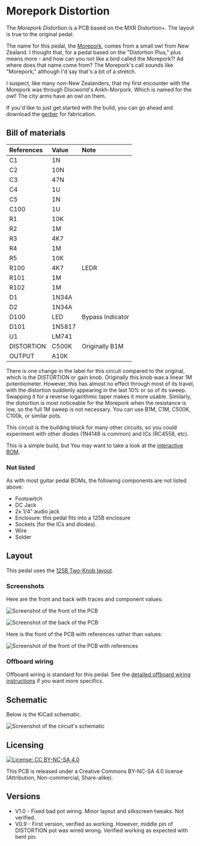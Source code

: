 # Morepork Distortion


The *Morepork Distortion* is a PCB based on the MXR Distortion+. The layout is true to the original pedal.

The name for this pedal, the [Morepork](https://ebird.org/species/morepo2), comes from a small owl from New Zealand. I thought that, for a pedal based on the "Distortion Plus," plus means more - and how can you not like a bird called the Morepork?! Ad where does that name come from? The Morepork's call sounds like "Morepork," although I'd say that's a bit of a stretch.

I suspect, like many non-New Zealanders, that my first encounter with the Morepork was through Discworld's Ankh-Morpork. Which is named for the owl! The city arms have an owl on them.

If you'd like to just get started with the build, you can go ahead and download the [gerber](https://github.com/RWLPedal/music-pcbs/raw/refs/heads/main/MoreporkDistortion/gerber.zip) for fabrication.

## Bill of materials

| References | Value  | Note             |
| :--------- | :----- | :--------------- |
| C1         | 1N     |                  |
| C2         | 10N    |                  |
| C3         | 47N    |                  |
| C4         | 1U     |                  |
| C5         | 1N     |                  |
| C100       | 1U     |                  |
| R1         | 10K    |                  |
| R2         | 1M     |                  |
| R3         | 4K7    |                  |
| R4         | 1M     |                  |
| R5         | 10K    |                  |
| R100       | 4K7    | LEDR             |
| R101       | 1M     |                  |
| R102       | 1M     |                  |
| D1         | 1N34A  |                  |
| D2         | 1N34A  |                  |
| D100       | LED    | Bypass Indicator |
| D101       | 1N5817 |                  |
| U1         | LM741  |                  |
| DISTORTION | C500K  | Originally B1M   |
| OUTPUT     | A10K   |                  |

There is one change in the label for this circuit compared to the original, which is the DISTORTION or gain knob. Originally this knob was a linear 1M potentiometer. However, this has almost no effect through most of its travel, with the distortion suddenly appearing in the last 10% or so of its sweep. Swapping it for a reverse logarithmic taper makes it more usable. Similarly, the distortion is most noticeable for the Morepork when the resistance is low, so the full 1M sweep is not necessary. You can use B1M, C1M, C500K, C100k, or similar pots.

This circuit is the building block for many other circuits, so you could experiment with other diodes (1N4148 is common) and ICs (RC4558, etc).

This is a simple build, but You may want to take a look at the [interactive BOM](https://html-preview.github.io/?url=https://github.com/RWLPedal/music-pcbs/blob/main/MoreporkDistortion/interactive_bom.html).

### Not listed

As with most guitar pedal BOMs, the following components are not listed above:

* Footswitch
* DC Jack
* 2x 1/4" audio jack
* Enclosure: this pedal fits into a 125B enclosure
* Sockets (for the ICs and diodes).
* Wire
* Solder

## Layout

This pedal uses the [125B Two-Knob layout](https://github.com/RWLPedal/music-pcbs/blob/main/instructions/DRILLING.md).

### Screenshots

Here are the front and back with traces and component values:

![Screenshot of the front of the PCB](images/pcb_front.png?raw=true)

![Screenshot of the back of the PCB](images/pcb_back.png?raw=true)

Here is the front of the PCB with references rather than values:

![Screenshot of the front of the PCB with references](images/pcb_references.png?raw=true)

### Offboard wiring

Offboard wiring is standard for this pedal. See the [detailed offboard wiring instructions](https://github.com/RWLPedal/music-pcbs/blob/main/instructions/WIRING.md) if you want more specifics.

## Schematic

Below is the KiCad schematic.

![Screenshot of the circuit's schematic](images/schematic.png?raw=true)

## Licensing

[![License: CC BY-NC-SA 4.0](https://licensebuttons.net/l/by-nc-sa/4.0/80x15.png)](https://creativecommons.org/licenses/by-nc-sa/4.0/)

This PCB is released under a Creative Commons BY-NC-SA 4.0 license (Attribution, Non-commercial, Share-alike).

## Versions

* V1.0 - Fixed bad pot wiring. Minor layout and silkscreen tweaks. Not verified.
* V0.9 - First version, verified as working. However, middle pin of DISTORTION pot was wired wrong. Verified working as expected with bent pin.
